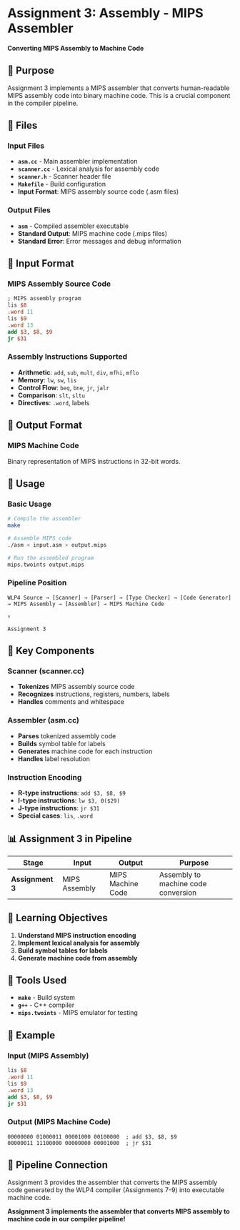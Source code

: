# Assignment 3: Assembly - MIPS Assembler
**Converting MIPS Assembly to Machine Code**

## 🎯 **Purpose**

Assignment 3 implements a MIPS assembler that converts human-readable MIPS assembly code into binary machine code. This is a crucial component in the compiler pipeline.

## 📁 **Files**

### **Input Files**
- **`asm.cc`** - Main assembler implementation
- **`scanner.cc`** - Lexical analysis for assembly code
- **`scanner.h`** - Scanner header file
- **`Makefile`** - Build configuration
- **Input Format**: MIPS assembly source code (.asm files)

### **Output Files**
- **`asm`** - Compiled assembler executable
- **Standard Output**: MIPS machine code (.mips files)
- **Standard Error**: Error messages and debug information

## 🔧 **Input Format**

### **MIPS Assembly Source Code**
```mips
; MIPS assembly program
lis $8
.word 11
lis $9
.word 13
add $3, $8, $9
jr $31
```

### **Assembly Instructions Supported**
- **Arithmetic**: `add`, `sub`, `mult`, `div`, `mfhi`, `mflo`
- **Memory**: `lw`, `sw`, `lis`
- **Control Flow**: `beq`, `bne`, `jr`, `jalr`
- **Comparison**: `slt`, `sltu`
- **Directives**: `.word`, labels

## 🔧 **Output Format**

### **MIPS Machine Code**
Binary representation of MIPS instructions in 32-bit words.

## 🚀 **Usage**

### **Basic Usage**
```bash
# Compile the assembler
make

# Assemble MIPS code
./asm < input.asm > output.mips

# Run the assembled program
mips.twoints output.mips
```

### **Pipeline Position**
```
WLP4 Source → [Scanner] → [Parser] → [Type Checker] → [Code Generator] → MIPS Assembly → [Assembler] → MIPS Machine Code
                                                                                                    ↑
                                                                                              Assignment 3
```

## 🎯 **Key Components**

### **Scanner (scanner.cc)**
- **Tokenizes** MIPS assembly source code
- **Recognizes** instructions, registers, numbers, labels
- **Handles** comments and whitespace

### **Assembler (asm.cc)**
- **Parses** tokenized assembly code
- **Builds** symbol table for labels
- **Generates** machine code for each instruction
- **Handles** label resolution

### **Instruction Encoding**
- **R-type instructions**: `add $3, $8, $9`
- **I-type instructions**: `lw $3, 0($29)`
- **J-type instructions**: `jr $31`
- **Special cases**: `lis`, `.word`

## 📊 **Assignment 3 in Pipeline**

| Stage | Input | Output | Purpose |
|-------|-------|--------|---------|
| **Assignment 3** | MIPS Assembly | MIPS Machine Code | Assembly to machine code conversion |

## 🎯 **Learning Objectives**

1. **Understand MIPS instruction encoding**
2. **Implement lexical analysis for assembly**
3. **Build symbol tables for labels**
4. **Generate machine code from assembly**

## 🔧 **Tools Used**

- **`make`** - Build system
- **`g++`** - C++ compiler
- **`mips.twoints`** - MIPS emulator for testing

## 🎉 **Example**

### **Input (MIPS Assembly)**
```mips
lis $8
.word 11
lis $9
.word 13
add $3, $8, $9
jr $31
```

### **Output (MIPS Machine Code)**
```
00000000 01000011 00001000 00100000  ; add $3, $8, $9
00000011 11100000 00000000 00001000  ; jr $31
```

## 🔗 **Pipeline Connection**

Assignment 3 provides the assembler that converts the MIPS assembly code generated by the WLP4 compiler (Assignments 7-9) into executable machine code.

**Assignment 3 implements the assembler that converts MIPS assembly to machine code in our compiler pipeline!**